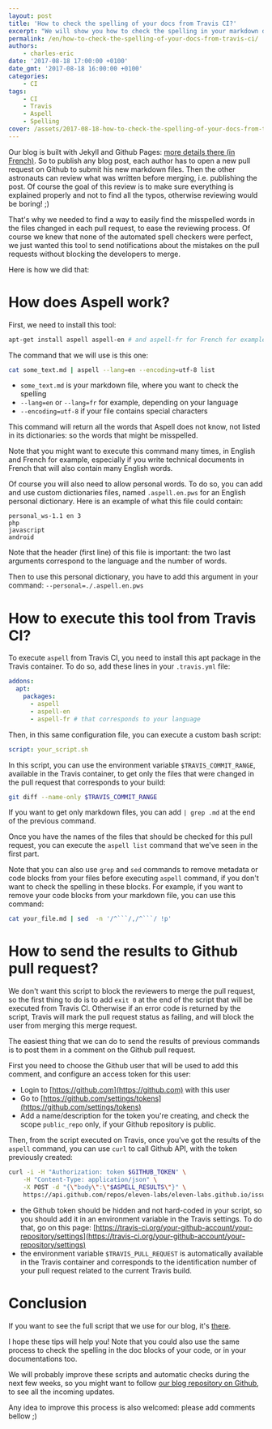 ```yaml
---
layout: post
title: 'How to check the spelling of your docs from Travis CI?'
excerpt: "We will show you how to check the spelling in your markdown documents, changed in your pull requests, very easily using Aspell and Travis CI"
permalink: /en/how-to-check-the-spelling-of-your-docs-from-travis-ci/
authors:
    - charles-eric
date: '2017-08-18 17:00:00 +0100'
date_gmt: '2017-08-18 16:00:00 +0100'
categories:
    - CI
tags:
    - CI
    - Travis
    - Aspell
    - Spelling
cover: /assets/2017-08-18-how-to-check-the-spelling-of-your-docs-from-travis-ci/typing.jpg
---
```


Our blog is built with Jekyll and Github Pages: [more details there (in French)](/fr/migration-du-blog/). So to publish any blog post, each author has to open a new pull request on Github to submit his new markdown files.
Then the other astronauts can review what was written before merging, i.e. publishing the post. Of course the goal of this review is to make sure everything is explained properly and not to find all the typos, otherwise reviewing would be boring! ;)

That's why we needed to find a way to easily find the misspelled words in the files changed in each pull request, to ease the reviewing process. Of course we knew that none of the automated spell checkers were perfect, we just wanted this tool to send notifications about the mistakes on the pull requests without blocking the developers to merge.

Here is how we did that:

How does Aspell work?
=====================

First, we need to install this tool:

```bash
apt-get install aspell aspell-en # and aspell-fr for French for example
```

The command that we will use is this one:

```bash
cat some_text.md | aspell --lang=en --encoding=utf-8 list
```

- `some_text.md` is your markdown file, where you want to check the spelling
- `--lang=en` or `--lang=fr` for example, depending on your language
- `--encoding=utf-8` if your file contains special characters

This command will return all the words that Aspell does not know, not listed in its dictionaries: so the words that might be misspelled.

Note that you might want to execute this command many times, in English and French for example, especially if you write technical documents in French that will also contain many English words.

Of course you will also need to allow personal words. To do so, you can add and use custom dictionaries files, named `.aspell.en.pws` for an English personal dictionary. Here is an example of what this file could contain:

```
personal_ws-1.1 en 3
php
javascript
android
```

Note that the header (first line) of this file is important: the two last arguments correspond to the language and the number of words.

Then to use this personal dictionary, you have to add this argument in your command: `--personal=./.aspell.en.pws`

How to execute this tool from Travis CI?
========================================

To execute `aspell` from Travis CI, you need to install this apt package in the Travis container. To do so, add these lines in your `.travis.yml` file:

```yml
addons:
  apt:
    packages:
      - aspell
      - aspell-en
      - aspell-fr # that corresponds to your language
```

Then, in this same configuration file, you can execute a custom bash script:

```yml
script: your_script.sh
```

In this script, you can use the environment variable `$TRAVIS_COMMIT_RANGE`, available in the Travis container, to get only the files that were changed in the pull request that corresponds to your build:

```bash
git diff --name-only $TRAVIS_COMMIT_RANGE
```

If you want to get only markdown files, you can add `| grep .md` at the end of the previous command.

Once you have the names of the files that should be checked for this pull request, you can execute the `aspell list` command that we've seen in the first part.

Note that you can also use `grep` and `sed` commands to remove metadata or code blocks from your files before executing `aspell` command, if you don't want to check the spelling in these blocks.
For example, if you want to remove your code blocks from your markdown file, you can use this command:

```bash
cat your_file.md | sed  -n '/^```/,/^```/ !p'
```

How to send the results to Github pull request?
===============================================

We don't want this script to block the reviewers to merge the pull request, so the first thing to do is to add `exit 0` at the end of the script that will be executed from Travis CI. Otherwise if an error code is returned by the script, Travis will mark the pull request status as failing, and will block the user from merging this merge request.

The easiest thing that we can do to send the results of previous commands is to post them in a comment on the Github pull request.

First you need to choose the Github user that will be used to add this comment, and configure an access token for this user:
- Login to [https://github.com](https://github.com) with this user
- Go to [https://github.com/settings/tokens](https://github.com/settings/tokens)
- Add a name/description for the token you're creating, and check the scope `public_repo` only, if your Github repository is public.

Then, from the script executed on Travis, once you've got the results of the `aspell` command, you can use `curl` to call Github API, with the token previously created:

```bash
curl -i -H "Authorization: token $GITHUB_TOKEN" \
    -H "Content-Type: application/json" \
    -X POST -d "{\"body\":\"$ASPELL_RESULTS\"}" \
    https://api.github.com/repos/eleven-labs/eleven-labs.github.io/issues/$TRAVIS_PULL_REQUEST/comments
```

- the Github token should be hidden and not hard-coded in your script, so you should add it in an environment variable in the Travis settings. To do that, go on this page: [https://travis-ci.org/your-github-account/your-repository/settings](https://travis-ci.org/your-github-account/your-repository/settings)
- the environment variable `$TRAVIS_PULL_REQUEST` is automatically available in the Travis container and corresponds to the identification number of your pull request related to the current Travis build.

Conclusion
==========

If you want to see the full script that we use for our blog, it's [there](https://github.com/eleven-labs/eleven-labs.github.io/blob/master/bin/check-spelling.sh).

I hope these tips will help you! Note that you could also use the same process to check the spelling in the doc blocks of your code, or in your documentations too.

We will probably improve these scripts and automatic checks during the next few weeks, so you might want to follow [our blog repository on Github](https://github.com/eleven-labs/eleven-labs.github.io), to see all the incoming updates.

Any idea to improve this process is also welcomed: please add comments bellow ;)
